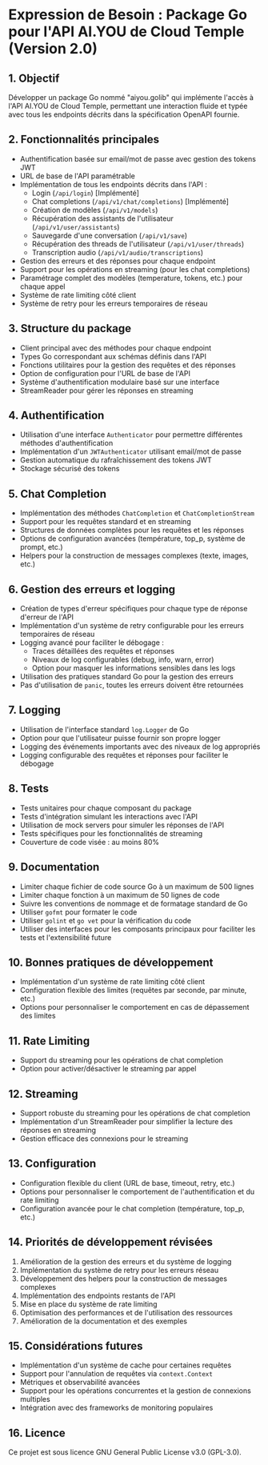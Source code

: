 
# Expression de Besoin : Package Go pour l'API AI.YOU de Cloud Temple (Version 2.0)

## 1. Objectif

Développer un package Go nommé "aiyou.golib" qui implémente l'accès à l'API AI.YOU de Cloud Temple, permettant une interaction fluide et typée avec tous les endpoints décrits dans la spécification OpenAPI fournie.

## 2. Fonctionnalités principales

- Authentification basée sur email/mot de passe avec gestion des tokens JWT
- URL de base de l'API paramétrable
- Implémentation de tous les endpoints décrits dans l'API :
  - Login (`/api/login`) [Implémenté]
  - Chat completions (`/api/v1/chat/completions`) [Implémenté]
  - Création de modèles (`/api/v1/models`)
  - Récupération des assistants de l'utilisateur (`/api/v1/user/assistants`)
  - Sauvegarde d'une conversation (`/api/v1/save`)
  - Récupération des threads de l'utilisateur (`/api/v1/user/threads`)
  - Transcription audio (`/api/v1/audio/transcriptions`)
- Gestion des erreurs et des réponses pour chaque endpoint
- Support pour les opérations en streaming (pour les chat completions)
- Paramétrage complet des modèles (temperature, tokens, etc.) pour chaque appel
- Système de rate limiting côté client
- Système de retry pour les erreurs temporaires de réseau

## 3. Structure du package

- Client principal avec des méthodes pour chaque endpoint
- Types Go correspondant aux schémas définis dans l'API
- Fonctions utilitaires pour la gestion des requêtes et des réponses
- Option de configuration pour l'URL de base de l'API
- Système d'authentification modulaire basé sur une interface
- StreamReader pour gérer les réponses en streaming

## 4. Authentification

- Utilisation d'une interface `Authenticator` pour permettre différentes méthodes d'authentification
- Implémentation d'un `JWTAuthenticator` utilisant email/mot de passe
- Gestion automatique du rafraîchissement des tokens JWT
- Stockage sécurisé des tokens

## 5. Chat Completion

- Implémentation des méthodes `ChatCompletion` et `ChatCompletionStream`
- Support pour les requêtes standard et en streaming
- Structures de données complètes pour les requêtes et les réponses
- Options de configuration avancées (température, top_p, système de prompt, etc.)
- Helpers pour la construction de messages complexes (texte, images, etc.)

## 6. Gestion des erreurs et logging

- Création de types d'erreur spécifiques pour chaque type de réponse d'erreur de l'API
- Implémentation d'un système de retry configurable pour les erreurs temporaires de réseau
- Logging avancé pour faciliter le débogage :
  - Traces détaillées des requêtes et réponses
  - Niveaux de log configurables (debug, info, warn, error)
  - Option pour masquer les informations sensibles dans les logs
- Utilisation des pratiques standard Go pour la gestion des erreurs
- Pas d'utilisation de `panic`, toutes les erreurs doivent être retournées

## 7. Logging

- Utilisation de l'interface standard `log.Logger` de Go
- Option pour que l'utilisateur puisse fournir son propre logger
- Logging des événements importants avec des niveaux de log appropriés
- Logging configurable des requêtes et réponses pour faciliter le débogage

## 8. Tests

- Tests unitaires pour chaque composant du package
- Tests d'intégration simulant les interactions avec l'API
- Utilisation de mock servers pour simuler les réponses de l'API
- Tests spécifiques pour les fonctionnalités de streaming
- Couverture de code visée : au moins 80%

## 9. Documentation

- Limiter chaque fichier de code source Go à un maximum de 500 lignes
- Limiter chaque fonction à un maximum de 50 lignes de code
- Suivre les conventions de nommage et de formatage standard de Go
- Utiliser `gofmt` pour formater le code
- Utiliser `golint` et `go vet` pour la vérification du code
- Utiliser des interfaces pour les composants principaux pour faciliter les tests et l'extensibilité future

## 10. Bonnes pratiques de développement

- Implémentation d'un système de rate limiting côté client
- Configuration flexible des limites (requêtes par seconde, par minute, etc.)
- Options pour personnaliser le comportement en cas de dépassement des limites

## 11. Rate Limiting

- Support du streaming pour les opérations de chat completion
- Option pour activer/désactiver le streaming par appel

## 12. Streaming

- Support robuste du streaming pour les opérations de chat completion
- Implémentation d'un StreamReader pour simplifier la lecture des réponses en streaming
- Gestion efficace des connexions pour le streaming

## 13. Configuration

- Configuration flexible du client (URL de base, timeout, retry, etc.)
- Options pour personnaliser le comportement de l'authentification et du rate limiting
- Configuration avancée pour le chat completion (température, top_p, etc.)

## 14. Priorités de développement révisées

1. Amélioration de la gestion des erreurs et du système de logging
2. Implémentation du système de retry pour les erreurs réseau
3. Développement des helpers pour la construction de messages complexes
4. Implémentation des endpoints restants de l'API
5. Mise en place du système de rate limiting
6. Optimisation des performances et de l'utilisation des ressources
7. Amélioration de la documentation et des exemples

## 15. Considérations futures

- Implémentation d'un système de cache pour certaines requêtes
- Support pour l'annulation de requêtes via `context.Context`
- Métriques et observabilité avancées
- Support pour les opérations concurrentes et la gestion de connexions multiples
- Intégration avec des frameworks de monitoring populaires

## 16. Licence

Ce projet est sous licence GNU General Public License v3.0 (GPL-3.0).
